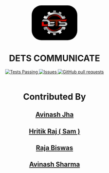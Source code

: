 <p align="center">
  <a href="https://github.com/A-jha/DETS-PROJECT">
    <img alt="Gatsby" src="./client/static/small-logo.png" width="150" style="border-radius:2rem" />
  </a>
</p>
<h1 align="center">
  DETS COMMUNICATE
</h1>
</p>
  <p align="center">
    <a href="https://github.com/anuraghazra/github-readme-stats/actions">
      <img alt="Tests Passing" src="https://github.com/anuraghazra/github-readme-stats/workflows/Test/badge.svg" />
    </a>
    <a href="https://github.com/A-Jha/github-readme-stats/issues">
      <img alt="Issues" src="https://img.shields.io/github/issues/A-Jha/DETS-PROJECT?color=0088ff" />
    </a>
    <a href="https://github.com/A-Jha/github-readme-stats/pulls">
      <img alt="GitHub pull requests" src="https://img.shields.io/github/issues-pr/A-Jha/DETS-PROJECT?color=0088ff" />
    </a>
    <br />
    <br />
  </p>

<h1 align="center">Contributed By</h1>
<h2 align="center"><a href="https://github.com/A-Jha">Avinash Jha</a></h2>
<h2 align="center"><a href="https://github.com/ThenotoriousSam">Hritik Raj ( Sam )</a></h2>
<h2 align="center"><a href="https://github.com/rajabiswas336">
Raja Biswas
</a></h2>
<h2 align="center"><a href="https://github.com/avinashsharma">
Avinash Sharma
</a></h2>
